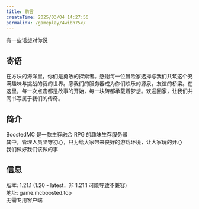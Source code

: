 ```yaml
---
title: 前言
createTime: 2025/03/04 14:27:56
permalink: /gameplay/4wibh75x/
---
```


有一些话想对你说

## 寄语

在方块的海洋里，你们是勇敢的探索者。感谢每一位冒险家选择与我们共筑这个充满趣味与挑战的我的世界。愿我们的服务器成为你们欢乐的源泉，友谊的桥梁。在这里，每一次点击都是故事的开始，每一块砖都承载着梦想。欢迎回家，让我们共同书写属于我们的传奇。

## 简介

BoostedMC 是一款生存融合 RPG 的趣味生存服务器\
其中，管理人员坚守初心，只为给大家带来良好的游戏环境，让大家玩的开心<br />
我们做好我们该做的事

## 信息

版本: 1.21.1 (1.20 - latest，非 1.21.1 可能导致不兼容)\
地址: game.mcboosted.top\
无需专用客户端
